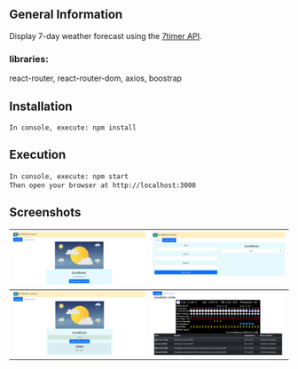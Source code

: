 ## General Information
Display 7-day weather forecast using the
[7timer API](https://www.7timer.info).

### libraries:
react-router, react-router-dom, axios, boostrap

## Installation
```
In console, execute: npm install
```

## Execution
```
In console, execute: npm start
Then open your browser at http://localhost:3000
```
## Screenshots

![forecast](./src/images/screenshots/Capture.png) | ![forecast](./src/images/screenshots/Capture1.png)
:---: | :---:
![forecast](./src/images/screenshots/Capture2.png) | ![forecast](./src/images/screenshots/Capture3.png)
